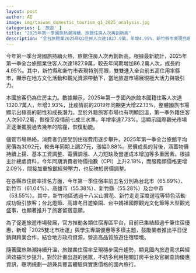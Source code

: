 ```yaml
---
layout: post
author: AI
image: img/taiwan_domestic_tourism_q1_2025_analysis.jpg
categories: [ '旅遊' ]
title: "2025年第一季國旅熱潮持續，旅館住房人次再創新高"
description: "全台旅館業2025年Q1住房人次達1827.9萬，年增4.95%，新竹縣市表現亮眼雙雙進入前五。國內旅客為住房主力，外籍旅客明顯回溫，住宿率穩步提升。雖受物價及營運成本影響，平均房價僅微幅上漲。多元文化活動與官方優惠帶動旅遊熱潮，民眾建議善用訂房平台規劃實惠國內行程。"
---
```

今年第一季台灣國旅持續火熱，旅館住房人次再創新高。根據最新統計，2025年第一季全台旅館業住客人次達1827.9萬，較去年同期增加86.2萬人次，成長約4.95%。其中，新竹縣和新竹市表現特別亮眼，雙雙進入全台前五高住用率縣市，顯示在地方文化活動和觀光資源帶動下，當地旅遊市場展現極大活力與吸引力。

本國旅客仍為住房主力。數據顯示，2025年第一季國內旅館本國籍住客人次達1320.7萬人，年增3.93%，比疫情前的2019年同期更大增22.13%，整體國旅市場顯示出極高的韌性和成長潛力。至於外籍旅客市場也有明顯回溫，第一季外籍住客人次507.2萬，恢復至疫情前七成三水準，年增率達7.73%。這顯示國際觀光市場正逐漸擺脫過去幾年的陰霾，恢復動能。

儘管市場熱絡，消費者仍感受到住宿費用逐步攀升。2025年第一季全台旅館平均房價為3092元，較去年同期上調27元，漲幅0.88%。房價成長的背後，涵蓋物價持續上揚、基本工資調整、電價調漲、人力短缺及營運成本增加等多重因素。根據主計總處資料，今年同期消費者物價指數（CPI）上升2.18%，而服務類價格更增2.09%，間接加重旅館經營壓力，也反映於房價調整。

在各縣市住房率排名方面，今年第一季住宿率前五名分別為台北市（65.69%）、新竹市（61.04%）、高雄市（55.38%）、新竹縣（55.28%）及台中市（53.55%）。其中，新竹地區透過十八尖山賞花、新竹走走深度遊程等特色活動成功吸引旅客；台北燈節、高雄冬日遊樂園、台中媽祖國際觀光文化節等大型觀光盛事，也顯著推升了旅客留宿意願。

為了促進旅遊市場發展，官方推動各類住宿專區平台，目前已集結超過千筆住宿優惠，新增「2025雙北市壯運」與學生專屬優惠等多樣主題，鼓勵業者推出平日促銷與跨業合作，結合地方政府資源，營造高品質旅遊住宿環境。

隨著國旅熱潮持續升溫，旅館業住宿率呈現穩步回升趨勢，顯見國內旅遊需求與經濟效益同步提升。對於計畫出遊的民眾，不妨多利用相關訂房平台及官網查詢優惠資訊，聰明規劃一趟兼具豐富體驗與實惠價格的國內旅行。